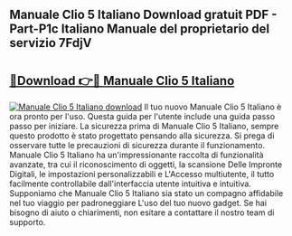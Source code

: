 ## Manuale Clio 5 Italiano Download gratuit PDF - Part-P1c Italiano Manuale del proprietario del servizio 7FdjV

# <h2><a href="http://dfduas0.blite.top/?on=Manuale+Clio+5+Italiano">🔗Download 👉🔴 Manuale Clio 5 Italiano</a></h2>

[![Manuale Clio 5 Italiano download](https://i.imgur.com/lujVjoI.png)](http://dfduas0.blite.top/?on=Manuale+Clio+5+Italiano)
Il tuo nuovo Manuale Clio 5 Italiano è ora pronto per l'uso. Questa guida per l'utente include una guida passo passo per iniziare. La sicurezza prima di Manuale Clio 5 Italiano, sempre questo prodotto è stato progettato pensando alla sicurezza. Si prega di osservare tutte le precauzioni di sicurezza durante il funzionamento. Manuale Clio 5 Italiano ha un'impressionante raccolta di funzionalità avanzate, tra cui il riconoscimento di oggetti, la scansione Delle Impronte Digitali, le impostazioni personalizzabili e L'Accesso multiutente, il tutto facilmente controllabile dall'interfaccia utente intuitiva e intuitiva. Supponiamo che Manuale Clio 5 Italiano sia stato un compagno affidabile nel tuo viaggio per padroneggiare L'uso del tuo nuovo gadget. Se hai bisogno di aiuto o chiarimenti, non esitare a contattare il nostro team di supporto.
